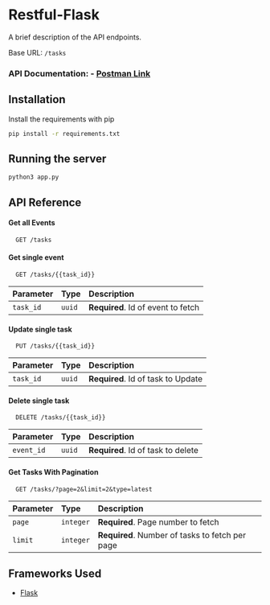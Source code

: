 # Restful-Flask


A brief description of the API endpoints.

Base URL: ```/tasks ```
### API Documentation: - [Postman Link](https://documenter.getpostman.com/view/25025161/2s93saat5m)


## Installation

Install the requirements with pip

```bash
pip install -r requirements.txt
```

## Running the server

```bash
python3 app.py
```

    
## API Reference

#### Get all Events
```http
  GET /tasks
```

#### Get single event

```http
  GET /tasks/{{task_id}}
```

| Parameter | Type     | Description                       |
| :-------- | :------- | :-------------------------------- |
| `task_id`      | `uuid` | **Required**. Id of event to fetch |


#### Update single task

```http
  PUT /tasks/{{task_id}}
```

| Parameter | Type     | Description                       |
| :-------- | :------- | :-------------------------------- |
| `task_id`      | `uuid` | **Required**. Id of task to Update |

#### Delete single task

```http
  DELETE /tasks/{{task_id}}
```

| Parameter | Type     | Description                       |
| :-------- | :------- | :-------------------------------- |
| `event_id`      | `uuid` | **Required**. Id of task to delete |

#### Get Tasks With Pagination

```http
  GET /tasks/?page=2&limit=2&type=latest
```

| Parameter | Type     | Description                       |
| :-------- | :------- | :-------------------------------- |
| `page`      | `integer` | **Required**. Page number to fetch |
| `limit`      | `integer` | **Required**. Number of tasks to fetch per page |


## Frameworks Used

 - [Flask](https://www.django-rest-framework.org/)


